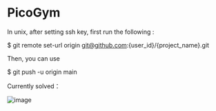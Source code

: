 # PicoGym

In unix, after setting ssh key, first run the following :

$ git remote set-url origin git@github.com:{user_id}/{project_name}.git

Then, you can use

$ git push -u origin main


Currently solved：

![image](https://github.com/user-attachments/assets/0d5108ab-7644-4ef5-9752-fb62d1d8e23b)


